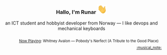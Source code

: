 <h3 align="center">Hallo, I'm Runar <img src="./assets/wave.gif" width="30px" height="30px"></h3>

<div align="center">an ICT student and hobbyist developer from Norway — I like devops and mechanical keyboards</div>

<br/>
<div align="right"><sub>
  <a href="https://www.last.fm/user/runarsf">Now Playing</a>: Whitney Avalon &mdash; Pobody&#39;s Nerfect (A Tribute to the Good Place) &nbsp;&nbsp; <a href="https:&#x2F;&#x2F;www.last.fm&#x2F;music&#x2F;Whitney+Avalon&#x2F;_&#x2F;Pobody%27s+Nerfect+(A+Tribute+to+the+Good+Place)">:musical_note:</a>
</sub></div>

